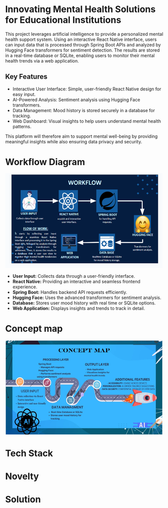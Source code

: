 #  Innovating Mental Health Solutions for Educational Institutions
This project leverages artificial intelligence to provide a personalized mental health support system. Using an interactive React Native interface, users can input data that is processed through Spring Boot APIs and analyzed by Hugging Face transformers for sentiment detection. The results are stored in a real-time database or SQLite, enabling users to monitor their mental health trends via a web application.
## Key Features
<ul>
<li>Interactive User Interface: Simple, user-friendly React Native design for easy input.
<li>AI-Powered Analysis: Sentiment analysis using Hugging Face transformers.
<li>Data Management: Mood history is stored securely in a database for tracking.
<li>Web Dashboard: Visual insights to help users understand mental health patterns.
</ul>
This platform will therefore aim to support mental well-being by providing meaningful insights while also ensuring data privacy and security.

# Workflow Diagram
<img src="pic 4.PNG" width="500" height="300">
<p>
  <ul>    
    <li><b>User Input:</b> Collects data through a user-friendly interface.
    <li><b>React Native:</b> Providing an interactive and seamless frontend experience.
    <li><b>Spring Boot:</b> Handles backend API requests efficiently.
    <li><b>Hugging Face:</b> Uses the advanced transformers for sentiment analysis.
    <li><b>Database:</b> Stores user mood history with real time or SQLite options.
    <li><b>Web Application:</b> Displays insights and trends to track in detail.
  </ul>
</p>

# Concept map
<img src="concept map.jpeg" width="500" height="300">

# Tech Stack

# Novelty

# Solution
